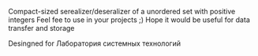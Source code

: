 Compact-sized serealizer/deseralizer of a unordered set with positive integers
Feel fee to use in your projects ;)
Hope it would be useful for data transfer and storage

Desingned for Лаборатория системных технологий
